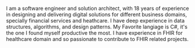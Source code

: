 I am a software engineer and solution architect, with 18 years of experience in designing and delivering digital solutions for different business domains, specially financial services and heathcare. I have deep experience in data structures, algorithms, and design patterns. My Favorite langiage is C#, it's the one I found myself productive the most. I have experience in FHIR for healthcare domain and so passionate to contribute to FHIR related projects.
